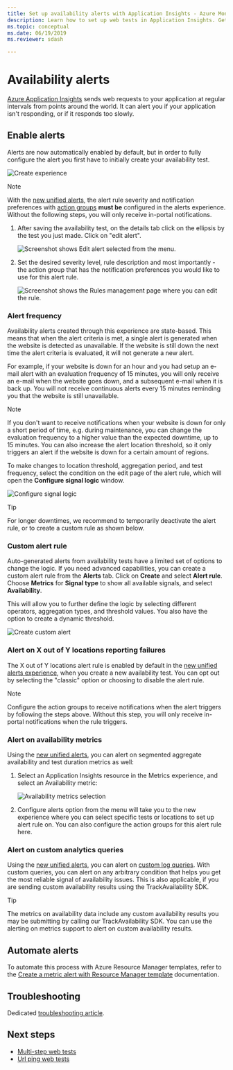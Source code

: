 ```yaml
---
title: Set up availability alerts with Application Insights - Azure Monitor | Microsoft Docs
description: Learn how to set up web tests in Application Insights. Get alerts if a website becomes unavailable or responds slowly.
ms.topic: conceptual
ms.date: 06/19/2019
ms.reviewer: sdash

---
```


# Availability alerts

[Azure Application Insights](./app-insights-overview.md) sends web requests to your application at regular intervals from points around the world. It can alert you if your application isn't responding, or if it responds too slowly.

## Enable alerts

Alerts are now automatically enabled by default, but in order to fully configure the alert you first have to initially create your availability test.

![Create experience](./media/availability-alerts/create-test.png)

> [!NOTE]
>  With the [new unified alerts](../alerts/alerts-overview.md), the alert rule severity and notification preferences with [action groups](../alerts/action-groups.md) **must be** configured in the alerts experience. Without the following steps, you will only receive in-portal notifications.

1. After saving the availability test, on the details tab click on the ellipsis by the test you just made. Click on "edit alert".

   ![Screenshot shows Edit alert selected from the menu.](./media/availability-alerts/edit-alert.png)

2. Set the desired severity level, rule description and most importantly - the action group that has the notification preferences you would like to use for this alert rule.

   ![Screenshot shows the Rules management page where you can edit the rule.](./media/availability-alerts/set-action-group.png)

### Alert frequency

Availability alerts created through this experience are state-based. This means that when the alert criteria is met, a single alert is generated when the website is detected as unavailable. If the website is still down the next time the alert criteria is evaluated, it will not generate a new alert.

For example, if your website is down for an hour and you had setup an e-mail alert with an evaluation frequency of 15 minutes, you will only receive an e-mail when the website goes down, and a subsequent e-mail when it is back up. You will not receive continuous alerts every 15 minutes reminding you that the website is still unavailable.

> [!NOTE]
> If you don't want to receive notifications when your website is down for only a short period of time, e.g. during maintenance, you can change the evaluation frequency to a higher value than the expected downtime, up to 15 minutes. You can also increase the alert location threshold, so it only triggers an alert if the website is down for a certain amount of regions.

To make changes to location threshold, aggregation period, and test frequency, select the condition on the edit page of the alert rule, which will open the **Configure signal logic** window.

![Configure signal logic](./media/availability-alerts/configure-signal-logic.png)

> [!TIP]
> For longer downtimes, we recommend to temporarily deactivate the alert rule, or to create a custom rule as shown below.

### Custom alert rule

Auto-generated alerts from availability tests have a limited set of options to change the logic. If you need advanced capabilities, you can create a custom alert rule from the **Alerts** tab. Click on **Create** and select **Alert rule**. Choose **Metrics** for **Signal type** to show all available signals, and select **Availability**.

This will allow you to further define the logic by selecting different operators, aggregation types, and threshold values. You also have the option to create a dynamic threshold.

![Create custom alert](./media/availability-alerts/create-custom-alert.png)

### Alert on X out of Y locations reporting failures

The X out of Y locations alert rule is enabled by default in the [new unified alerts experience](../alerts/alerts-overview.md), when you create a new availability test. You can opt out by selecting the "classic" option or choosing to disable the alert rule.

> [!NOTE]
> Configure the action groups to receive notifications when the alert triggers by following the steps above. Without this step, you will only receive in-portal notifications when the rule triggers.
>

### Alert on availability metrics

Using the [new unified alerts](../alerts/alerts-overview.md), you can alert on segmented aggregate availability and test duration metrics as well:

1. Select an Application Insights resource in the Metrics experience, and select an Availability metric:

    ![Availability metrics selection](./media/availability-alerts/select-metric.png)

2. Configure alerts option from the menu will take you to the new experience where you can select specific tests or locations to set up alert rule on. You can also configure the action groups for this alert rule here.

### Alert on custom analytics queries

Using the [new unified alerts](../alerts/alerts-overview.md), you can alert on [custom log queries](../alerts/alerts-unified-log.md). With custom queries, you can alert on any arbitrary condition that helps you get the most reliable signal of availability issues. This is also applicable, if you are sending custom availability results using the TrackAvailability SDK.

> [!Tip]
> The metrics on availability data include any custom availability results you may be submitting by calling our TrackAvailability SDK. You can use the alerting on metrics support to alert on custom availability results.
>

## Automate alerts

To automate this process with Azure Resource Manager templates, refer to the [Create a metric alert with Resource Manager template](../alerts/alerts-metric-create-templates.md#template-for-an-availability-test-along-with-a-metric-alert) documentation.

## Troubleshooting

Dedicated [troubleshooting article](troubleshoot-availability.md).

## Next steps

* [Multi-step web tests](availability-multistep.md)
* [Url ping web tests](monitor-web-app-availability.md)

